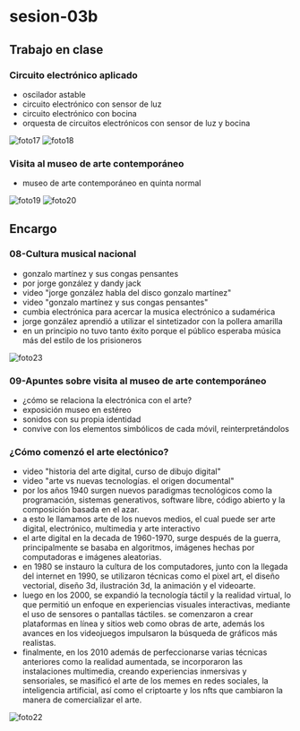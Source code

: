# sesion-03b

## Trabajo en clase
### Circuito electrónico aplicado
- oscilador astable
- circuito electrónico con sensor de luz
- circuito electrónico con bocina
- orquesta de circuitos electrónicos con sensor de luz y bocina

![foto17](https://github.com/user-attachments/assets/a229eff2-9730-4c44-90d8-b20370cc8680)
![foto18](https://github.com/user-attachments/assets/251fa9e9-4619-494f-a632-ad9c42afed2a)

### Visita al museo de arte contemporáneo
- museo de arte contemporáneo en quinta normal

![foto19](https://github.com/user-attachments/assets/31c52a92-ea47-4b32-ba07-a9b23b5ed794)
![foto20](https://github.com/user-attachments/assets/e1725458-b276-4181-9756-b477db835a50)

## Encargo
### 08-Cultura musical nacional
- gonzalo martínez y sus congas pensantes
- por jorge gonzález y dandy jack
- video "jorge gonzález habla del disco gonzalo martínez"
- video "gonzalo martínez y sus congas pensantes"
- cumbia electrónica para acercar la musica electrónico a sudamérica
- jorge gonzález aprendió a utilizar el sintetizador con la pollera amarilla
- en un principio no tuvo tanto éxito porque el público esperaba música más del estilo de los prisioneros

![foto23](https://github.com/user-attachments/assets/12a8a261-94ed-46ee-937b-19d2443d4a4f)

### 09-Apuntes sobre visita al museo de arte contemporáneo
- ¿cómo se relaciona la electrónica con el arte?
- exposición museo en estéreo
- sonidos con su propia identidad
- convive con los elementos simbólicos de cada móvil, reinterpretándolos

### ¿Cómo comenzó el arte electónico?
- video "historia del arte digital, curso de dibujo digital"
- video "arte vs nuevas tecnologías. el origen documental"
- por los años 1940 surgen nuevos paradigmas tecnológicos como la programación, sistemas generativos, software libre, código abierto y la composición basada en el azar.
- a esto le llamamos arte de los nuevos medios, el cual puede ser arte digital, electrónico, multimedia y arte interactivo
- el arte digital en la decada de 1960-1970, surge después de la guerra, principalmente se basaba en algoritmos, imágenes hechas por computadoras e imágenes aleatorias.
- en 1980 se instauro la cultura de los computadores, junto con la llegada del internet en 1990, se utilizaron técnicas como el pixel art, el diseño vectorial, diseño 3d, ilustración 3d, la animación y el videoarte.
- luego en los 2000, se expandió la tecnología táctil y la realidad virtual, lo que permitió un enfoque en experiencias visuales interactivas, mediante el uso de sensores o pantallas táctiles. se comenzaron a crear plataformas en línea y sitios web como obras de arte, además los avances en los videojuegos impulsaron la búsqueda de gráficos más realistas.
- finalmente, en los 2010 además de perfeccionarse varias técnicas anteriores como la realidad aumentada, se incorporaron las instalaciones multimedia, creando experiencias inmersivas y sensoriales, se masificó el arte de los memes en redes sociales, la inteligencia artificial, así como el criptoarte y los nfts que cambiaron la manera de comercializar el arte.

![foto22](https://github.com/user-attachments/assets/7d167358-36c5-438d-985c-3fe520a0b53a)
